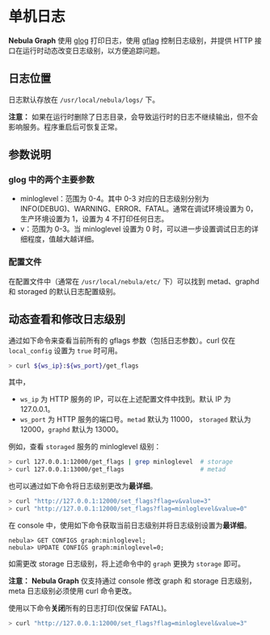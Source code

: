 # 单机日志

**Nebula Graph** 使用 [glog](https://github.com/google/glog) 打印日志，使用 [gflag](https://gflags.github.io/gflags/) 控制日志级别，并提供 HTTP 接口在运行时动态改变日志级别，以方便追踪问题。

## 日志位置

日志默认存放在 `/usr/local/nebula/logs/` 下。

**注意：** 如果在运行时删除了日志目录，会导致运行时的日志不继续输出，但不会影响服务。程序重启后可恢复正常。

## 参数说明

### glog 中的两个主要参数

- minloglevel：范围为 0-4。其中 0-3 对应的日志级别分别为 INFO(DEBUG)、WARNING、ERROR、FATAL。通常在调试环境设置为 0，生产环境设置为 1，设置为 4 不打印任何日志。
- v：范围为 0-3。当 minloglevel 设置为 0 时，可以进一步设置调试日志的详细程度，值越大越详细。

### 配置文件

在配置文件中（通常在 `/usr/local/nebula/etc/` 下）可以找到 metad、graphd 和 storaged 的默认日志配置级别。

## 动态查看和修改日志级别

通过如下命令来查看当前所有的 gflags 参数（包括日志参数）。curl 仅在 `local_config` 设置为 `true` 时可用。

```bash
> curl ${ws_ip}:${ws_port}/get_flags
```

其中，

- `ws_ip` 为 HTTP 服务的 IP，可以在上述配置文件中找到。默认 IP 为 127.0.0.1。
- `ws_port` 为 HTTP 服务的端口号。`metad` 默认为 11000， `storaged` 默认为 12000，`graphd` 默认为 13000。

例如，查看 `storaged` 服务的 minloglevel 级别：

```bash
> curl 127.0.0.1:12000/get_flags | grep minloglevel  # storage
> curl 127.0.0.1:13000/get_flags                     # metad
```

也可以通过如下命令将日志级别更改为**最详细**。

```bash
> curl "http://127.0.0.1:12000/set_flags?flag=v&value=3"
> curl "http://127.0.0.1:12000/set_flags?flag=minloglevel&value=0"
```

在 console 中，使用如下命令获取当前日志级别并将日志级别设置为**最详细**。

```ngql
nebula> GET CONFIGS graph:minloglevel;
nebula> UPDATE CONFIGS graph:minloglevel=0;
```

如需更改 storage 日志级别，将上述命令中的 `graph` 更换为 `storage` 即可。

**注意：** **Nebula Graph** 仅支持通过 console 修改 graph 和 storage 日志级别，meta 日志级别必须使用 curl 命令更改。

使用以下命令**关闭**所有的日志打印(仅保留 FATAL)。

```bash
> curl "http://127.0.0.1:12000/set_flags?flag=minloglevel&value=3"
```
